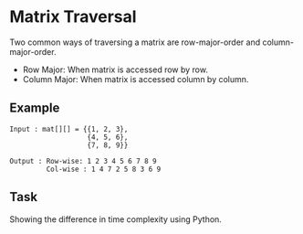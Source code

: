 # Matrix Traversal
Two common ways of traversing a matrix are row-major-order and column-major-order.
* Row Major: When matrix is accessed row by row.
* Column Major: When matrix is accessed column by column.

## Example
```
Input : mat[][] = {{1, 2, 3}, 
                   {4, 5, 6}, 
                   {7, 8, 9}}

Output : Row-wise: 1 2 3 4 5 6 7 8 9
         Col-wise : 1 4 7 2 5 8 3 6 9
```

## Task
Showing the difference in time complexity using Python.

